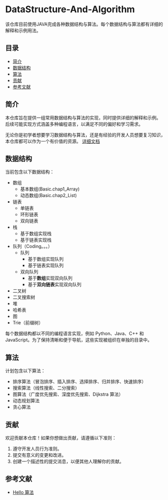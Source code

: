# DataStructure-And-Algorithm 

该仓库目前使用JAVA完成各种数据结构与算法。每个数据结构与算法都有详细的解释和示例用法。

## 目录

- [简介](#简介)
- [数据结构](#数据结构)
- [算法](#算法)
- [贡献](#贡献)
- [参考文献](#参考文献)


## 简介

本仓库旨在提供一组常用数据结构与算法的实现，同时提供详细的解释和示例。
后续可能实现方式涵盖多种编程语言，以满足不同的偏好和学习需求。

无论你是初学者想要学习数据结构与算法，还是有经验的开发人员想要复习知识，本仓库都可以作为一个有价值的资源。
[详细文档](https://www.notion.so/Data-Strcuture-AND-Algorithm-fcc1445eeb574de687cb2a1cf75c0e85?pvs=4)


## 数据结构

当前包含以下数据结构：

- 数组
    - 基本数组(Basic.chap1_Array)
    - 动态数组(Basic.chap2_List)
- 链表
    - 单链表
    - 环形链表
    - 双向链表
- 栈
  - 基于数组实现栈
  - 基于链表实现栈
- 队列（Coding。。。）
  - 队列
    - 基于数组实现队列
    - 基于链表实现队列
  - 双向队列
      - 基于**数组**实现双向队列
      - 基于**双向链表**实现双向队列
- 二叉树
- 二叉搜索树
- 堆
- 哈希表
- 图
- Trie（前缀树）

每个数据结构都以不同的编程语言实现，例如 Python、Java、C++ 和 JavaScript。为了保持清晰和便于导航，这些实现被组织在单独的目录中。

## 算法

计划包含以下算法：

- 排序算法（冒泡排序、插入排序、选择排序、归并排序、快速排序）
- 搜索算法（线性搜索、二分搜索）
- 图算法（广度优先搜索、深度优先搜索、Dijkstra 算法）
- 动态规划算法
- 贪心算法

## 贡献

欢迎贡献本仓库！如果你想做出贡献，请遵循以下准则：

1. 遵守开发人员行为准则。
2. 提交有意义的变更和改进。
3. 创建一个描述性的提交消息，以便其他人理解你的贡献。

## 参考文献

- [Hello 算法](https://github.com/krahets/hello-algo)
